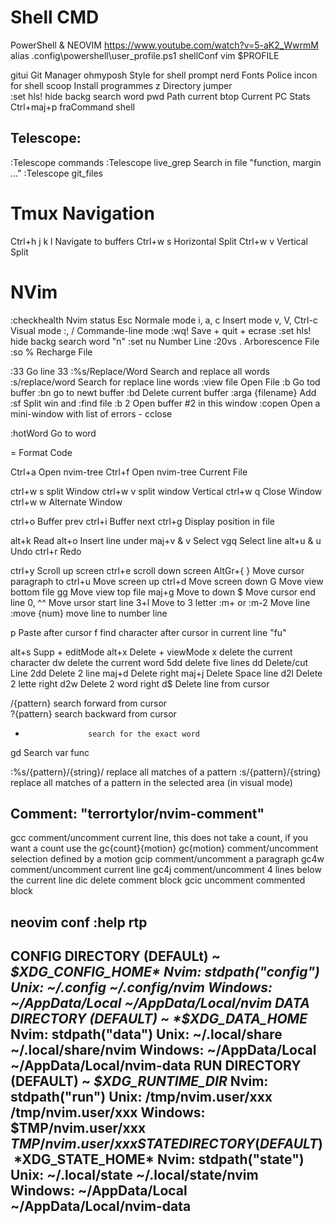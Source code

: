 # Shell CMD
PowerShell & NEOVIM
https://www.youtube.com/watch?v=5-aK2_WwrmM
alias           .config\powershell\user_profile.ps1
shellConf       vim $PROFILE

gitui           Git Manager
ohmyposh        Style for shell prompt
nerd Fonts      Police incon for shell
scoop           Install programmes
z               Directory jumper      
:set hls!       hide backg search word 
pwd             Path current
btop            Current PC Stats
Ctrl+maj+p      fraCommand shell


## Telescope:
:Telescope commands
:Telescope live_grep 		Search in file "function, margin ..."
:Telescope git_files

# Tmux Navigation
Ctrl+h j k l 		Navigate to buffers
Ctrl+w s 			Horizontal Split
Ctrl+w v 			Vertical Split


# NVim 
:checkhealth 		Nvim status
Esc                 Normale mode
i, a, c             Insert mode
v, V, Ctrl-c        Visual mode
:, /                Commande-line mode
:wq!                Save + quit + ecrase
:set hls!           hide backg search word "n"
:set nu             Number Line
:20vs .             Arborescence File
:so %               Recharge File

:33                 Go line 33
:%s/Replace/Word    Search and replace all words
:s/replace/word     Search for replace line words
:view file          Open File
:b                  Go tod buffer
:bn                 go to newt buffer
:bd                 Delete current buffer
:arga {filename}    Add
:sf                 Split win and :find file
:b 2                Open buffer #2 in this window
:copen              Open a mini-window with list of errors - cclose

:hotWord            Go to word

=					Format Code

Ctrl+a 				Open nvim-tree
Ctrl+f 				Open nvim-tree Current File

ctrl+w s            split Window
ctrl+w v            split window Vertical
ctrl+w q            Close Window
ctrl+w w            Alternate Window

ctrl+o              Buffer prev
ctrl+i              Buffer next
ctrl+g              Display position in file

alt+k               Read
alt+o               Insert line under
maj+v & v           Select
vgq                 Select line
alt+u & u           Undo
ctrl+r              Redo

ctrl+y              Scroll up screen
ctrl+e              scroll down screen
AltGr+{ }           Move cursor paragraph to
ctrl+u              Move screen up 
ctrl+d              Move screen down
G                   Move view bottom file
gg                  Move view top file
maj+g               Move to down 
$                   Move cursor end line
0, ^^               Move ursor start line
3+l                 Move to 3 letter
:m+ or :m-2         Move line
:move {num}         move line to number line

p                   Paste after cursor
f                   find character after cursor in current line "fu"

alt+s               Supp + editMode
alt+x               Delete + viewMode
x   				delete the current character
dw  				delete the current word
5dd 				delete five lines
dd                  Delete/cut Line
2dd                 Delete 2 line
maj+d               Delete right
maj+j               Delete Space line
d2l					Delete 2 lette right
d2w                 Delete 2 word right
d$ 					Delete line from cursor

/{pattern}          search forward from cursor    
?{pattern}          search backward from cursor    
*                   search for the exact word
gd                  Search var func

:%s/{pattern}/{string}/         replace all matches of a pattern
:s/{pattern}/{string}           replace all matches of a pattern in the selected area (in visual mode) 


## Comment: "terrortylor/nvim-comment"
gcc             comment/uncomment current line, this does not take a count, if you want a count use the gc{count}{motion}
gc{motion}      comment/uncomment selection defined by a motion
gcip            comment/uncomment a paragraph
gc4w            comment/uncomment current line
gc4j            comment/uncomment 4 lines below the current line
dic             delete comment block
gcic            uncomment commented block




neovim conf  :help rtp
------------------------------------
CONFIG DIRECTORY (DEFAULt) ~
                  *$XDG_CONFIG_HOME*            Nvim: stdpath("config")
    Unix:         ~/.config                   ~/.config/nvim
    Windows:      ~/AppData/Local             ~/AppData/Local/nvim
DATA DIRECTORY (DEFAULT) ~
                  *$XDG_DATA_HOME*              Nvim: stdpath("data")
    Unix:         ~/.local/share              ~/.local/share/nvim
    Windows:      ~/AppData/Local             ~/AppData/Local/nvim-data
RUN DIRECTORY (DEFAULT) ~
                  *$XDG_RUNTIME_DIR*            Nvim: stdpath("run")
    Unix:         /tmp/nvim.user/xxx          /tmp/nvim.user/xxx
    Windows:      $TMP/nvim.user/xxx          $TMP/nvim.user/xxx
STATE DIRECTORY (DEFAULT) ~
                  *$XDG_STATE_HOME*             Nvim: stdpath("state")
    Unix:         ~/.local/state              ~/.local/state/nvim
    Windows:      ~/AppData/Local             ~/AppData/Local/nvim-data
-------------------------------------
